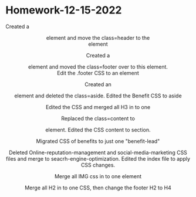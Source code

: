 # Homework-12-15-2022

Created a <header> element and move the class=header to the <header> element

Created a <footer> element and moved the class=footer over to this element.  
Edit the .footer CSS to an element


Created an <aside> element and deleted the class=aside.  Edited the Benefit CSS to aside

Edited the CSS and merged all H3 in to one

Replaced the class=content to <section> element.  Edited the CSS content to section.

Migrated CSS of benefits to just one "benefit-lead"

Deleted Online-reputation-management and social-media-marketing CSS files and merge to seacrh-engine-optimization.  Edited the index file to apply CSS changes.

Merge all IMG css in to one element

Merge all H2 in to one CSS, then change the footer H2 to H4